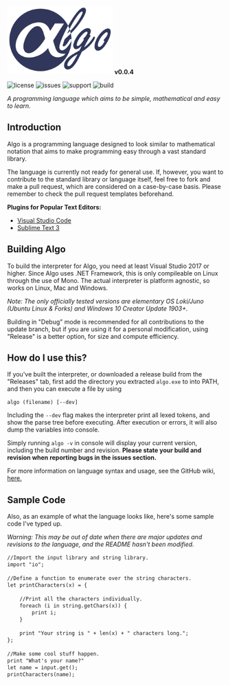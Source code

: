 ![algologo](logo_small.png) **v0.0.4**

![license](https://img.shields.io/badge/license-MIT-blue.svg) ![issues](https://img.shields.io/github/issues/c272/algo-lang.svg) ![support](https://img.shields.io/badge/platform-c%23.net%20%3E%3D%207-lightgrey.svg) ![build](https://travis-ci.com/c272/algo-lang.svg?branch=master)

*A programming language which aims to be simple, mathematical and easy to learn.*
## Introduction
Algo is a programming language designed to look similar to mathematical notation that aims to make programming easy through a vast standard library.

The language is currently not ready for general use. If, however, you want to contribute to the standard library or language itself, feel free to fork and make a pull request, which are considered on a case-by-case basis. Please remember to check the pull request templates beforehand.

**Plugins for Popular Text Editors:**
* [Visual Studio Code](https://marketplace.visualstudio.com/items?itemName=c272.Algo)
* [Sublime Text 3](https://github.com/c272/algo-lang/tree/master/Syntax%20Highlighting/Sublime%20Text%20Package)


## Building Algo
To build the interpreter for Algo, you need at least Visual Studio 2017 or higher. Since Algo uses .NET Framework, this is only compileable on Linux through the use of Mono. The actual interpreter is platform agnostic, so works on Linux, Mac and Windows.

*Note: The only officially tested versions are elementary OS Loki/Juno (Ubuntu Linux & Forks) and Windows 10 Creator Update 1903+.*

Building in "Debug" mode is recommended for all contributions to the update branch, but if you are using it for a personal modification, using "Release" is a better option, for size and compute efficiency.

## How do I use this?
If you've built the interpreter, or downloaded a release build from the "Releases" tab, first add the directory you extracted `algo.exe` to into PATH, and then you can execute a file by using
```
algo (filename) [--dev]
```
Including the `--dev` flag makes the interpreter print all lexed tokens, and show the parse tree before executing. After execution or errors, it will also dump the variables into console.

Simply running `algo -v` in console will display your current version, including the build number and revision. **Please state your build and revision when reporting bugs in the issues section.**

For more information on language syntax and usage, see the GitHub wiki, [here.](https://github.com/c272/algo-lang/wiki)

## Sample Code
Also, as an example of what the language looks like, here's some sample code I've typed up.

*Warning: This may be out of date when there are major updates and revisions to the language, and the README hasn't been modified.*

    //Import the input library and string library.
    import "io";

    //Define a function to enumerate over the string characters.
    let printCharacters(x) = {

        //Print all the characters individually.
        foreach (i in string.getChars(x)) {
            print i;
        }

        print "Your string is " + len(x) + " characters long.";
    };

    //Make some cool stuff happen.
    print "What's your name?"
    let name = input.get();
    printCharacters(name);
